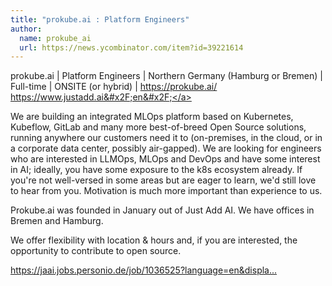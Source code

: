 ```yaml
---
title: "prokube.ai : Platform Engineers"
author:
  name: prokube_ai
  url: https://news.ycombinator.com/item?id=39221614
---
```

prokube.ai | Platform Engineers | Northern Germany (Hamburg or Bremen) | Full-time | ONSITE (or hybrid) | <a href="https:&#x2F;&#x2F;prokube.ai&#x2F;" rel="nofollow">https:&#x2F;&#x2F;prokube.ai&#x2F;</a> <a href="https:&#x2F;&#x2F;www.justadd.ai&#x2F;en&#x2F;" rel="nofollow">https:&#x2F;&#x2F;www.justadd.ai&#x2F;en&#x2F;</a>

We are building an integrated MLOps platform based on Kubernetes, Kubeflow, GitLab and many more best-of-breed Open Source solutions, running anywhere our customers need it to (on-premises, in the cloud, or in a corporate data center, possibly air-gapped).
We are looking for engineers who are interested in LLMOps, MLOps and DevOps and have some interest in AI; ideally, you have some exposure to the k8s ecosystem already.
If you&#x27;re not well-versed in some areas but are eager to learn, we&#x27;d still love to hear from you. Motivation is much more important than experience to us.

Prokube.ai was founded in January out of Just Add AI. We have offices in Bremen and Hamburg.

We offer flexibility with location &amp; hours and, if you are interested, the opportunity to contribute to open source.

<a href="https:&#x2F;&#x2F;jaai.jobs.personio.de&#x2F;job&#x2F;1036525?language=en&amp;display=en" rel="nofollow">https:&#x2F;&#x2F;jaai.jobs.personio.de&#x2F;job&#x2F;1036525?language=en&amp;displa...</a>
